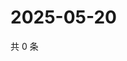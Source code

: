# 2025-05-20

共 0 条

<!-- BEGIN ZHIHUVIDEO -->
<!-- 最后更新时间 Tue May 20 2025 16:16:24 GMT+0800 (China Standard Time) -->

<!-- END ZHIHUVIDEO -->
